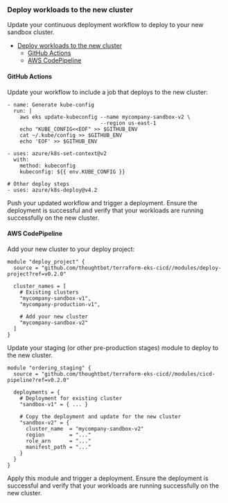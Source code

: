 ### Deploy workloads to the new cluster

Update your continuous deployment workflow to deploy to your new sandbox
cluster.

- [Deploy workloads to the new cluster](#deploy-workloads-to-the-new-cluster)
  - [GitHub Actions](#github-actions)
  - [AWS CodePipeline](#aws-codepipeline)

#### GitHub Actions

Update your workflow to include a job that deploys to the new cluster:

```
- name: Generate kube-config
  run: |
    aws eks update-kubeconfig --name mycompany-sandbox-v2 \
                              --region us-east-1
    echo "KUBE_CONFIG<<EOF" >> $GITHUB_ENV
    cat ~/.kube/config >> $GITHUB_ENV
    echo 'EOF' >> $GITHUB_ENV

- uses: azure/k8s-set-context@v2
  with:
    method: kubeconfig
    kubeconfig: ${{ env.KUBE_CONFIG }}

# Other deploy steps
- uses: azure/k8s-deploy@v4.2
```

Push your updated workflow and trigger a deployment. Ensure the
deployment is successful and verify that your workloads are running
successfully on the new cluster.

#### AWS CodePipeline

Add your new cluster to your deploy project:

```
module "deploy_project" {
  source = "github.com/thoughtbot/terraform-eks-cicd//modules/deploy-project?ref=v0.2.0"

  cluster_names = [
    # Existing clusters
    "mycompany-sandbox-v1",
    "mycompany-production-v1",

    # Add your new cluster
    "mycompany-sandbox-v2"
  ]
}
```

Update your staging (or other pre-production stages) module to deploy to
the new cluster.

```
module "ordering_staging" {
  source = "github.com/thoughtbot/terraform-eks-cicd//modules/cicd-pipeline?ref=v0.2.0"

  deployments = {
    # Deployment for existing cluster
    "sandbox-v1" = { ... }

    # Copy the deployment and update for the new cluster
    "sandbox-v2" = {
      cluster_name  = "mycompany-sandbox-v2"
      region        = "..."
      role_arn      = "..."
      manifest_path = "..."
    }
  }
}
```

Apply this module and trigger a deployment. Ensure the deployment is
successful and verify that your workloads are running successfully on
the new cluster.
